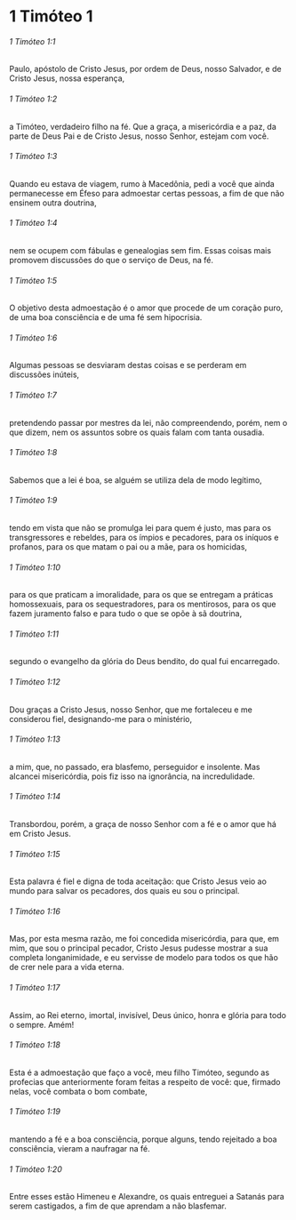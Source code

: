 # 1 Timóteo 1

###### 1 Timóteo 1:1

Paulo, apóstolo de Cristo Jesus, por ordem de Deus, nosso Salvador, e de Cristo Jesus, nossa esperança,

###### 1 Timóteo 1:2

a Timóteo, verdadeiro filho na fé. Que a graça, a misericórdia e a paz, da parte de Deus Pai e de Cristo Jesus, nosso Senhor, estejam com você.

###### 1 Timóteo 1:3

Quando eu estava de viagem, rumo à Macedônia, pedi a você que ainda permanecesse em Éfeso para admoestar certas pessoas, a fim de que não ensinem outra doutrina,

###### 1 Timóteo 1:4

nem se ocupem com fábulas e genealogias sem fim. Essas coisas mais promovem discussões do que o serviço de Deus, na fé.

###### 1 Timóteo 1:5

O objetivo desta admoestação é o amor que procede de um coração puro, de uma boa consciência e de uma fé sem hipocrisia.

###### 1 Timóteo 1:6

Algumas pessoas se desviaram destas coisas e se perderam em discussões inúteis,

###### 1 Timóteo 1:7

pretendendo passar por mestres da lei, não compreendendo, porém, nem o que dizem, nem os assuntos sobre os quais falam com tanta ousadia.

###### 1 Timóteo 1:8

Sabemos que a lei é boa, se alguém se utiliza dela de modo legítimo,

###### 1 Timóteo 1:9

tendo em vista que não se promulga lei para quem é justo, mas para os transgressores e rebeldes, para os ímpios e pecadores, para os iníquos e profanos, para os que matam o pai ou a mãe, para os homicidas,

###### 1 Timóteo 1:10

para os que praticam a imoralidade, para os que se entregam a práticas homossexuais, para os sequestradores, para os mentirosos, para os que fazem juramento falso e para tudo o que se opõe à sã doutrina,

###### 1 Timóteo 1:11

segundo o evangelho da glória do Deus bendito, do qual fui encarregado.

###### 1 Timóteo 1:12

Dou graças a Cristo Jesus, nosso Senhor, que me fortaleceu e me considerou fiel, designando-me para o ministério,

###### 1 Timóteo 1:13

a mim, que, no passado, era blasfemo, perseguidor e insolente. Mas alcancei misericórdia, pois fiz isso na ignorância, na incredulidade.

###### 1 Timóteo 1:14

Transbordou, porém, a graça de nosso Senhor com a fé e o amor que há em Cristo Jesus.

###### 1 Timóteo 1:15

Esta palavra é fiel e digna de toda aceitação: que Cristo Jesus veio ao mundo para salvar os pecadores, dos quais eu sou o principal.

###### 1 Timóteo 1:16

Mas, por esta mesma razão, me foi concedida misericórdia, para que, em mim, que sou o principal pecador, Cristo Jesus pudesse mostrar a sua completa longanimidade, e eu servisse de modelo para todos os que hão de crer nele para a vida eterna.

###### 1 Timóteo 1:17

Assim, ao Rei eterno, imortal, invisível, Deus único, honra e glória para todo o sempre. Amém!

###### 1 Timóteo 1:18

Esta é a admoestação que faço a você, meu filho Timóteo, segundo as profecias que anteriormente foram feitas a respeito de você: que, firmado nelas, você combata o bom combate,

###### 1 Timóteo 1:19

mantendo a fé e a boa consciência, porque alguns, tendo rejeitado a boa consciência, vieram a naufragar na fé.

###### 1 Timóteo 1:20

Entre esses estão Himeneu e Alexandre, os quais entreguei a Satanás para serem castigados, a fim de que aprendam a não blasfemar.

